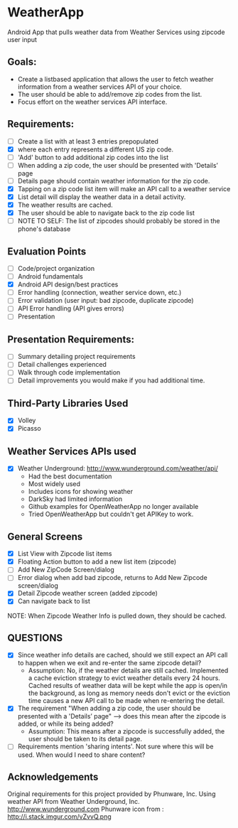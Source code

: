 # WeatherApp
Android App that pulls weather data from Weather Services using zipcode user input

## Goals:
- Create a list­based application that allows the user to fetch weather information from a weather services API of your choice. 
- The user should be able to add/remove zip codes from the list. 
- Focus effort on the weather services API interface.

## Requirements:
- [ ] Create a list with at least 3 entries prepopulated
- [x] where each entry represents a different US zip code.
- [ ] 'Add' button to add additional zip codes into the list
- [ ] When adding a zip code, the user should be presented with 'Details’ page 
- [ ] Details page should contain weather information for the zip code.
- [x] Tapping on a zip code list item will make an API call to a weather service
- [x] List detail will display the weather data in a detail activity. 
- [x] The weather results are cached.
- [x] The user should be able to navigate back to the zip code list
- [ ] NOTE TO SELF: The list of zipcodes should probably be stored in the phone's database

## Evaluation Points
- [ ] Code/project organization
- [ ] Android fundamentals
- [x] Android API design/best practices
- [ ] Error handling (connection, weather service down, etc.)
- [ ] Error validation (user input: bad zipcode, duplicate zipcode)
- [ ] API Error handling (API gives errors)
- [ ] Presentation

## Presentation Requirements:
- [ ] Summary detailing project requirements
- [ ] Detail challenges experienced
- [ ] Walk through code implementation
- [ ] Detail improvements you would make if you had additional time.

## Third-Party Libraries Used
- [x] Volley
- [x] Picasso

## Weather Services APIs used
- [x] Weather Underground: http://www.wunderground.com/weather/api/
	- Had the best documentation
	- Most widely used
	- Includes icons for showing weather
	- DarkSky had limited information
	- Github examples for OpenWeatherApp no longer available
	- Tried OpenWeatherApp but couldn't get APIKey to work.

## General Screens
- [x] List View with Zipcode list items
- [x] Floating Action button to add a new list item (zipcode)
- [ ] Add New ZipCode Screen/dialog
- [ ] Error dialog when add bad zipcode, returns to Add New Zipcode screen/dialog
- [x] Detail Zipcode weather screen (added zipcode)
- [x] Can navigate back to list 

NOTE: When Zipcode Weather Info is pulled down, they should be cached.

## QUESTIONS
- [x] Since weather info details are cached, should we still expect an API call to happen when we exit and re-enter the same zipcode detail?
  - Assumption: No, if the weather details are still cached. Implemented a cache eviction strategy to evict weather details every 24 hours. Cached results of weather data will be kept while the app is open/in the background, as long as memory needs don't evict or the eviction time causes a new API call to be made when re-entering the detail.
- [x] The requirement "When adding a zip code, the user should be presented with a 'Details’ page" --> does this mean after the zipcode is added, or while its being added?
  - Assumption: This means after a zipcode is successfully added, the user should be taken to its detail page.
- [ ] Requirements mention 'sharing intents'. Not sure where this will be used. When would I need to share content?

## Acknowledgements
Original requirements for this project provided by Phunware, Inc.
Using weather API from Weather Underground, Inc. http://www.wunderground.com
Phunware icon from : http://i.stack.imgur.com/vZvvQ.png
